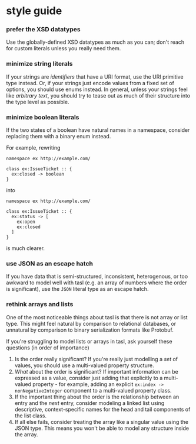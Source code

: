 # style guide

### **prefer the XSD datatypes**

Use the globally-defined XSD datatypes as much as you can; don't reach for custom literals unless you really need them.

### **minimize string literals**

If your strings are _identifiers_ that have a URI format, use the URI primitive type instead. Or, if your strings just encode values from a fixed set of options, you should use enums instead. In general, unless your strings feel like _arbitrary text_, you should try to tease out as much of their structure into the type level as possible.

### **minimize boolean literals**

If the two states of a boolean have natural names in a namespace, consider replacing them with a binary enum instead.

For example, rewriting

```tasl
namespace ex http://example.com/

class ex:IssueTicket :: {
  ex:closed -> boolean
}
```

into

```
namespace ex http://example.com/

class ex:IssueTicket :: {
  ex:status -> [
    ex:open
    ex:closed
  ]
}
```

is much clearer.

### **use JSON as an escape hatch**

If you have data that is semi-structured, inconsistent, heterogenous, or too awkward to model well with tasl (e.g. an array of numbers where the order is significant), use the `JSON` literal type as an escape hatch.

### **rethink arrays and lists**

One of the most noticeable things about tasl is that there is not array or list type. This might feel natural by comparison to relational databases, or unnatural by comparison to binary serialization formats like Protobuf.

If you're struggling to model lists or arrays in tasl, ask yourself these questions (in order of importance)

1. Is the order really significant? If you're really just modelling a _set_ of values, you should use a multi-valued property structure.
2. _What_ about the order is significant? If important information can be expressed as a value, consider just adding that explicitly to a multi-valued property - for example, adding an explicit `ex:index -> nonNegativeInteger` component to a multi-valued property class.
3. If the important thing about the order is the relationship between an entry and the _next_ entry, consider modeling a linked list using descriptive, context-specific names for the head and tail components of the list class.
4. If all else fails, consider treating the array like a singular value using the JSON type. This means you won't be able to model any structure inside the array.
